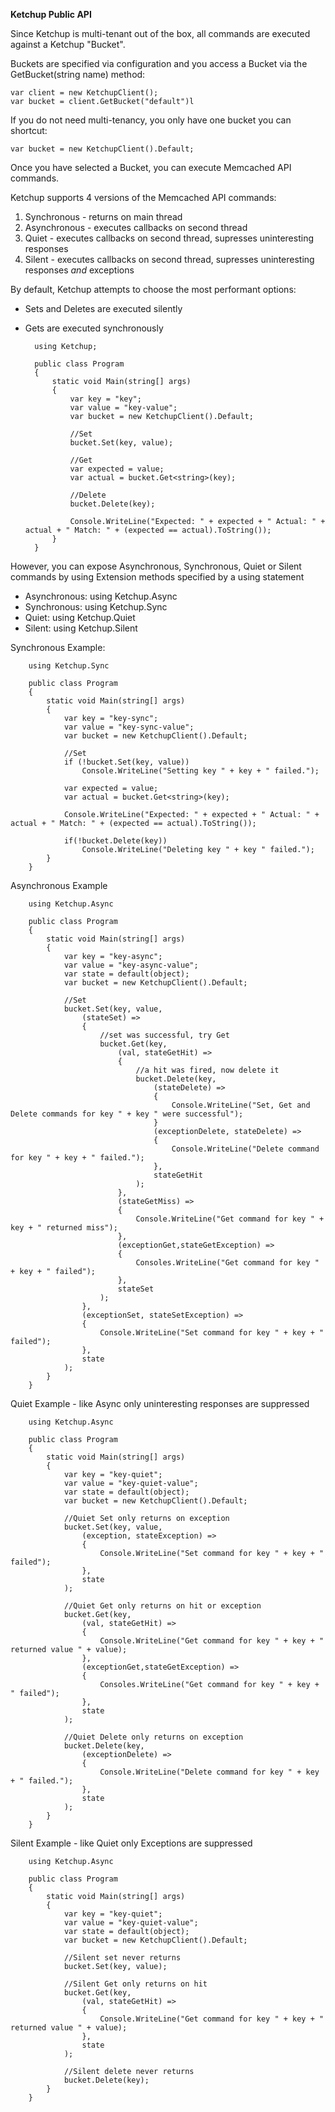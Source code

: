 ﻿**Ketchup Public API**

Since Ketchup is multi-tenant out of the box, all commands are executed against a Ketchup "Bucket".

Buckets are specified via configuration and you access a Bucket via the GetBucket(string name) method:

	var client = new KetchupClient();
	var bucket = client.GetBucket("default")l

If you do not need multi-tenancy, you only have one bucket you can shortcut:
	
	var bucket = new KetchupClient().Default;

Once you have selected a Bucket, you can execute Memcached API commands. 

Ketchup supports 4 versions of the Memcached API commands:
1. Synchronous - returns on main thread
2. Asynchronous - executes callbacks on second thread
3. Quiet - executes callbacks on second thread, supresses uninteresting responses
4. Silent - executes callbacks on second thread, supresses uninteresting responses *and* exceptions

By default, Ketchup attempts to choose the most performant options:

* Sets and Deletes are executed silently
* Gets are executed synchronously

		using Ketchup;

		public class Program
		{
			static void Main(string[] args)
			{
				var key = "key";
				var value = "key-value";
				var bucket = new KetchupClient().Default;

				//Set
				bucket.Set(key, value);

				//Get
				var expected = value;
				var actual = bucket.Get<string>(key);

				//Delete
				bucket.Delete(key);

				Console.WriteLine("Expected: " + expected + " Actual: " + actual + " Match: " + (expected == actual).ToString());
			}
		}

However, you can expose Asynchronous, Synchronous, Quiet or Silent commands by using Extension methods specified by a using statement

* Asynchronous: using Ketchup.Async
* Synchronous: using Ketchup.Sync
* Quiet: using Ketchup.Quiet
* Silent: using Ketchup.Silent

Synchronous Example:

		using Ketchup.Sync

		public class Program
		{
			static void Main(string[] args)
			{
				var key = "key-sync";
				var value = "key-sync-value";
				var bucket = new KetchupClient().Default;

				//Set
				if (!bucket.Set(key, value))
					Console.WriteLine("Setting key " + key + " failed.");

				var expected = value;
				var actual = bucket.Get<string>(key);

				Console.WriteLine("Expected: " + expected + " Actual: " + actual + " Match: " + (expected == actual).ToString());

				if(!bucket.Delete(key))
					Console.WriteLine("Deleting key " + key " failed.");
			}
		}

Asynchronous Example

		using Ketchup.Async

		public class Program
		{
			static void Main(string[] args)
			{
				var key = "key-async";
				var value = "key-async-value";
				var state = default(object);
				var bucket = new KetchupClient().Default;

				//Set
				bucket.Set(key, value,
					(stateSet) => 
					{ 
						//set was successful, try Get
						bucket.Get(key,
							(val, stateGetHit) =>
							{
								//a hit was fired, now delete it
								bucket.Delete(key,
									(stateDelete) => 
									{
										Console.WriteLine("Set, Get and Delete commands for key " + key " were successful");
									}
									(exceptionDelete, stateDelete) =>
									{
										Console.WriteLine("Delete command for key " + key + " failed.");
									},
									stateGetHit
								);
							},
							(stateGetMiss) =>
							{
								Console.WriteLine("Get command for key " + key + " returned miss");
							},
							(exceptionGet,stateGetException) =>
							{
								Consoles.WriteLine("Get command for key " + key + " failed");
							},
							stateSet
						);
					},
					(exceptionSet, stateSetException) => 
					{
						Console.WriteLine("Set command for key " + key + " failed"); 
					},
					state
				);
			}
		}

Quiet Example - like Async only uninteresting responses are suppressed

		using Ketchup.Async

		public class Program
		{
			static void Main(string[] args)
			{
				var key = "key-quiet";
				var value = "key-quiet-value";
				var state = default(object);
				var bucket = new KetchupClient().Default;

				//Quiet Set only returns on exception
				bucket.Set(key, value, 
					(exception, stateException) => 
					{
						Console.WriteLine("Set command for key " + key + " failed"); 
					},
					state
				);

				//Quiet Get only returns on hit or exception
				bucket.Get(key,
					(val, stateGetHit) =>
					{
						Console.WriteLine("Get command for key " + key + " returned value " + value);
					},
					(exceptionGet,stateGetException) =>
					{
						Consoles.WriteLine("Get command for key " + key + " failed");
					},
					state
				);

				//Quiet Delete only returns on exception
				bucket.Delete(key,
					(exceptionDelete) =>
					{
						Console.WriteLine("Delete command for key " + key + " failed.");
					},
					state
				);
			}
		}

Silent Example - like Quiet only Exceptions are suppressed

		using Ketchup.Async

		public class Program
		{
			static void Main(string[] args)
			{
				var key = "key-quiet";
				var value = "key-quiet-value";
				var state = default(object);
				var bucket = new KetchupClient().Default;

				//Silent set never returns
				bucket.Set(key, value);

				//Silent Get only returns on hit
				bucket.Get(key,
					(val, stateGetHit) =>
					{
						Console.WriteLine("Get command for key " + key + " returned value " + value);
					},
					state
				);

				//Silent delete never returns
				bucket.Delete(key);
			}
		}